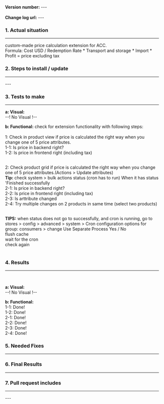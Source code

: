 <strong>Version number:</strong> ---<br />								
<strong>Change log url:</strong> --- 

	
<h3>1. Actual situation </h3> <hr />	
custom-made price calculation extension for ACC. <br />
Formula: Cost USD / Redemption Rate * Transport and storage * Import * Profit = price excluding tax <br />


<h3>2. Steps to install / update</h3> <hr>
 ---<br />
<h3>3. Tests to make</h3><hr>

<strong>a: Visual:</strong> <br />
--! No Visual !-- <br />
	
<strong>b: Functional:</strong> check for extension functionality with following steps: <br /><br />
1: Check in product view if price is calculated the right way when you change one of 5 price attributes.<br />
1-1: Is price in backend right?<br />
1-2: Is price in frontend right (including tax)<br /><br />

2: Check product grid if price is calculated the right way when you change one of 5 price attributes.(Actions > Update attributes) <br />
<b>Tip:</b> check system > bulk actions status (cron has to run) When it has status 'Finished successfully  <br />
2-1: Is price in backend right?<br />
2-2: Is price in frontend right (including tax)<br />
2-3: Is arttribute changed<br />
2-4: Try multiple changes on 2 products in same time (select two products)<br /><br />

<b>TIPS:</b> when status does not go to successfully, and cron is running, go to stores > config > advanced > system > Cron configuration options for group: consumers > change Use Separate Process Yes / No <br />
flush cache<br />
wait for the cron<br />
check again<br /><br />
<h3>4. Results</h3><hr> <br />

<strong>a: Visual:</strong> <br />
--! No Visual !--

<strong>b: Functional:</strong> <br />
1-1: Done! <br />
1-2: Done! <br />
2-1: Done! <br />
2-2: Done! <br />
2-3: Done! <br />
2-4: Done! <br />

<h3>5. Needed Fixes</h3> <hr>

<h3>6. Final Results </h3> <hr>

<h3>7. Pull request includes</h3> <hr>
---
